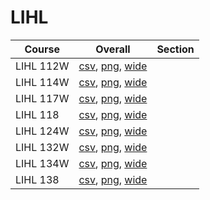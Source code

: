 # LIHL

| Course | Overall | Section |
| ------ | ------- | ------- |
| LIHL 112W | [csv](https://github.com/UCSD-Historical-Enrollment-Data/2025Winter/blob/main/overall/LIHL%20112W.csv), [png](https://raw.githubusercontent.com/UCSD-Historical-Enrollment-Data/2025Winter/main/plot_overall/LIHL%20112W.png), [wide](https://raw.githubusercontent.com/UCSD-Historical-Enrollment-Data/2025Winter/main/plot_overall_wide/LIHL%20112W.png) |  |
| LIHL 114W | [csv](https://github.com/UCSD-Historical-Enrollment-Data/2025Winter/blob/main/overall/LIHL%20114W.csv), [png](https://raw.githubusercontent.com/UCSD-Historical-Enrollment-Data/2025Winter/main/plot_overall/LIHL%20114W.png), [wide](https://raw.githubusercontent.com/UCSD-Historical-Enrollment-Data/2025Winter/main/plot_overall_wide/LIHL%20114W.png) |  |
| LIHL 117W | [csv](https://github.com/UCSD-Historical-Enrollment-Data/2025Winter/blob/main/overall/LIHL%20117W.csv), [png](https://raw.githubusercontent.com/UCSD-Historical-Enrollment-Data/2025Winter/main/plot_overall/LIHL%20117W.png), [wide](https://raw.githubusercontent.com/UCSD-Historical-Enrollment-Data/2025Winter/main/plot_overall_wide/LIHL%20117W.png) |  |
| LIHL 118 | [csv](https://github.com/UCSD-Historical-Enrollment-Data/2025Winter/blob/main/overall/LIHL%20118.csv), [png](https://raw.githubusercontent.com/UCSD-Historical-Enrollment-Data/2025Winter/main/plot_overall/LIHL%20118.png), [wide](https://raw.githubusercontent.com/UCSD-Historical-Enrollment-Data/2025Winter/main/plot_overall_wide/LIHL%20118.png) |  |
| LIHL 124W | [csv](https://github.com/UCSD-Historical-Enrollment-Data/2025Winter/blob/main/overall/LIHL%20124W.csv), [png](https://raw.githubusercontent.com/UCSD-Historical-Enrollment-Data/2025Winter/main/plot_overall/LIHL%20124W.png), [wide](https://raw.githubusercontent.com/UCSD-Historical-Enrollment-Data/2025Winter/main/plot_overall_wide/LIHL%20124W.png) |  |
| LIHL 132W | [csv](https://github.com/UCSD-Historical-Enrollment-Data/2025Winter/blob/main/overall/LIHL%20132W.csv), [png](https://raw.githubusercontent.com/UCSD-Historical-Enrollment-Data/2025Winter/main/plot_overall/LIHL%20132W.png), [wide](https://raw.githubusercontent.com/UCSD-Historical-Enrollment-Data/2025Winter/main/plot_overall_wide/LIHL%20132W.png) |  |
| LIHL 134W | [csv](https://github.com/UCSD-Historical-Enrollment-Data/2025Winter/blob/main/overall/LIHL%20134W.csv), [png](https://raw.githubusercontent.com/UCSD-Historical-Enrollment-Data/2025Winter/main/plot_overall/LIHL%20134W.png), [wide](https://raw.githubusercontent.com/UCSD-Historical-Enrollment-Data/2025Winter/main/plot_overall_wide/LIHL%20134W.png) |  |
| LIHL 138 | [csv](https://github.com/UCSD-Historical-Enrollment-Data/2025Winter/blob/main/overall/LIHL%20138.csv), [png](https://raw.githubusercontent.com/UCSD-Historical-Enrollment-Data/2025Winter/main/plot_overall/LIHL%20138.png), [wide](https://raw.githubusercontent.com/UCSD-Historical-Enrollment-Data/2025Winter/main/plot_overall_wide/LIHL%20138.png) |  |
